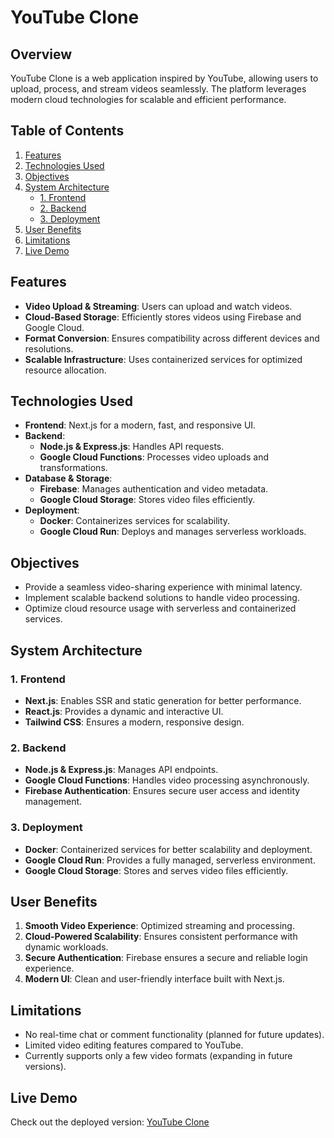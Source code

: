 # YouTube Clone

## Overview
YouTube Clone is a web application inspired by YouTube, allowing users to upload, process, and stream videos seamlessly. The platform leverages modern cloud technologies for scalable and efficient performance.

## Table of Contents
1. [Features](#features)
2. [Technologies Used](#technologies-used)
3. [Objectives](#objectives)
4. [System Architecture](#system-architecture)
   - [1. Frontend](#1-frontend)
   - [2. Backend](#2-backend)
   - [3. Deployment](#3-deployment)
5. [User Benefits](#user-benefits)
6. [Limitations](#limitations)
7. [Live Demo](#live-demo)

## Features
- **Video Upload & Streaming**: Users can upload and watch videos.
- **Cloud-Based Storage**: Efficiently stores videos using Firebase and Google Cloud.
- **Format Conversion**: Ensures compatibility across different devices and resolutions.
- **Scalable Infrastructure**: Uses containerized services for optimized resource allocation.

## Technologies Used
- **Frontend**: Next.js for a modern, fast, and responsive UI.
- **Backend**:
  - **Node.js & Express.js**: Handles API requests.
  - **Google Cloud Functions**: Processes video uploads and transformations.
- **Database & Storage**:
  - **Firebase**: Manages authentication and video metadata.
  - **Google Cloud Storage**: Stores video files efficiently.
- **Deployment**:
  - **Docker**: Containerizes services for scalability.
  - **Google Cloud Run**: Deploys and manages serverless workloads.

## Objectives
- Provide a seamless video-sharing experience with minimal latency.
- Implement scalable backend solutions to handle video processing.
- Optimize cloud resource usage with serverless and containerized services.

## System Architecture

### 1. Frontend
- **Next.js**: Enables SSR and static generation for better performance.
- **React.js**: Provides a dynamic and interactive UI.
- **Tailwind CSS**: Ensures a modern, responsive design.

### 2. Backend
- **Node.js & Express.js**: Manages API endpoints.
- **Google Cloud Functions**: Handles video processing asynchronously.
- **Firebase Authentication**: Ensures secure user access and identity management.

### 3. Deployment
- **Docker**: Containerized services for better scalability and deployment.
- **Google Cloud Run**: Provides a fully managed, serverless environment.
- **Google Cloud Storage**: Stores and serves video files efficiently.

## User Benefits
1. **Smooth Video Experience**: Optimized streaming and processing.
2. **Cloud-Powered Scalability**: Ensures consistent performance with dynamic workloads.
3. **Secure Authentication**: Firebase ensures a secure and reliable login experience.
4. **Modern UI**: Clean and user-friendly interface built with Next.js.

## Limitations
- No real-time chat or comment functionality (planned for future updates).
- Limited video editing features compared to YouTube.
- Currently supports only a few video formats (expanding in future versions).

## Live Demo
Check out the deployed version: [YouTube Clone](https://yt-web-client-798270022868.us-central1.run.app/)

